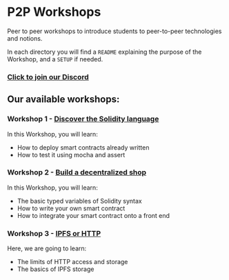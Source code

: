# P2P Workshops

Peer to peer workshops to introduce students to peer-to-peer technologies and notions.

In each directory you will find a `README` explaining the purpose of the Workshop, and a `SETUP` if needed.

### [Click to join our Discord](http://bit.ly/DiscordPoCEvents)

## Our available workshops:

### Workshop 1 - [Discover the Solidity language](./1.Solidity)
In this Workshop, you will learn:

* How to deploy smart contracts already written
* How to test it using mocha and assert


### Workshop 2 - [Build a decentralized shop](./2.SmartShop)
In this Workshop, you will learn:

* The basic typed variables of Solidity syntax
* How to write your own smart contract
* How to integrate your smart contract onto a front end

### Workshop 3 - [IPFS or HTTP](./3.IPFS_or_HTTP)
Here, we are going to learn:

* The limits of HTTP access and storage
* The basics of IPFS storage

